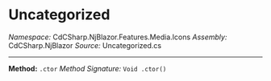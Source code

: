 # Uncategorized

*Namespace:* CdCSharp.NjBlazor.Features.Media.Icons
*Assembly:* CdCSharp.NjBlazor
*Source:* Uncategorized.cs


---

**Method:** `.ctor`
*Method Signature:* `Void .ctor()`

